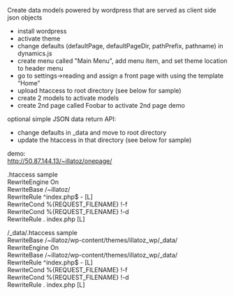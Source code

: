 Create data models powered by wordpress that are served as client side json objects  
  
- install wordpress
- activate theme
- change defaults (defaultPage, defaultPageDir, pathPrefix, pathname) in dynamics.js
- create menu called "Main Menu", add menu item, and set theme location to header menu
- go to settings->reading and assign a front page with using the template “Home”
- upload htaccess to root directory (see below for sample)
- create 2 models to activate models
- create 2nd page called Foobar to activate 2nd page demo

optional simple JSON data return API:
- change defaults in _data and move to root directory
- update the htaccess in that directory (see below for sample)
  
  
demo:  
http://50.87.144.13/~illatoz/onepage/
  
.htaccess sample  
RewriteEngine On  
RewriteBase /~illatoz/  
RewriteRule ^index\.php$ - [L]  
RewriteCond %{REQUEST_FILENAME} !-f  
RewriteCond %{REQUEST_FILENAME} !-d  
RewriteRule . index.php [L]  

/_data/.htaccess sample  
RewriteBase /~illatoz/wp-content/themes/illatoz_wp/_data/  
RewriteEngine On  
RewriteBase /~illatoz/wp-content/themes/illatoz_wp/_data/  
RewriteRule ^index.php$ - [L]  
RewriteCond %{REQUEST_FILENAME} !-f  
RewriteCond %{REQUEST_FILENAME} !-d  
RewriteRule . index.php [L]  